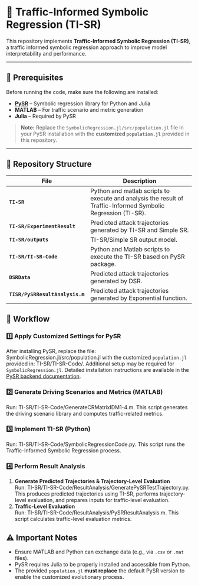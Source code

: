 # 🚦 Traffic-Informed Symbolic Regression (TI-SR)

This repository implements **Traffic-Informed Symbolic Regression (TI-SR)**, a traffic informed symbolic regression approach to improve model interpretability and performance.  

---

## 📌 Prerequisites

Before running the code, make sure the following are installed:

- **[PySR](https://github.com/MilesCranmer/PySR)** – Symbolic regression library for Python and Julia  
- **MATLAB** – For traffic scenario and metric generation  
- **Julia** – Required by PySR  

> **Note:** Replace the `SymbolicRegression.jl/src/population.jl` file in your PySR installation with the **customized `population.jl`** provided in this repository.

---

## 📂 Repository Structure

| File | Description |
|------|-------------|
| **`TI-SR`** | Python and matlab scripts to execute and analysis the result of Traffic-Informed Symbolic Regression (TI-SR). |
| **`TI-SR/ExperimentResult`** | Predicted attack trajectories generated by TI-SR and Simple SR. |
| **`TI-SR/outputs`** | TI-SR/Simple SR output model. |
| **`TI-SR/TI-SR-Code`** | Python and Matlab scripts to execute the TI-SR based on PySR package. |
| **`DSRData`** | Predicted attack trajectories generated by DSR. |
| **`TISR/PySRResultAnalysis.m`** | Predicted attack trajectories generated by Exponential function. |

## 🔄 Workflow
### **1️⃣ Apply Customized Settings for PySR**  
After installing PySR, replace the file:  
SymbolicRegression.jl/src/population.jl with the customized `population.jl` provided in: TI-SR/TI-SR-Code/.
Additional setup may be required for `SymbolicRegression.jl`. Detailed installation instructions are available in the [PySR backend documentation](https://ai.damtp.cam.ac.uk/pysr/backend/).

### **2️⃣ Generate Driving Scenarios and Metrics (MATLAB)**  
Run: TI-SR/TI-SR-Code/GenerateCRMatrixIDM1-4.m.
This script generates the driving scenario library and computes traffic-related metrics.

### **3️⃣ Implement TI-SR (Python)**  
Run: TI-SR/TI-SR-Code/SymbolicRegressionCode.py.
This script runs the Traffic-Informed Symbolic Regression process.

### **4️⃣ Perform Result Analysis**  
1. **Generate Predicted Trajectories & Trajectory-Level Evaluation**  
Run:  TI-SR/TI-SR-Code/ResultAnalysis/GeneratePySRTestTrajectory.py.
This produces predicted trajectories using TI-SR, performs trajectory-level evaluation, and prepares inputs for traffic-level evaluation.  
2. **Traffic-Level Evaluation**  
Run:  TI-SR/TI-SR-Code/ResultAnalysis/PySRResultAnalysis.m.
This script calculates traffic-level evaluation metrics.

## ⚠️ Important Notes
- Ensure MATLAB and Python can exchange data (e.g., via `.csv` or `.mat` files).  
- PySR requires Julia to be properly installed and accessible from Python.  
- The provided `population.jl` **must replace** the default PySR version to enable the customized evolutionary process.  
